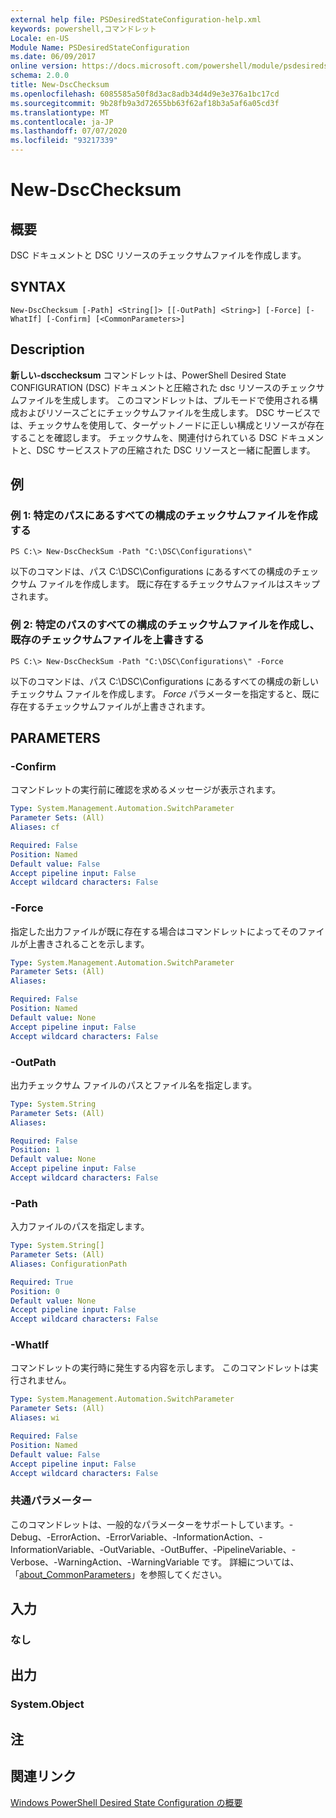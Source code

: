 ```yaml
---
external help file: PSDesiredStateConfiguration-help.xml
keywords: powershell,コマンドレット
Locale: en-US
Module Name: PSDesiredStateConfiguration
ms.date: 06/09/2017
online version: https://docs.microsoft.com/powershell/module/psdesiredstateconfiguration/new-dscchecksum?view=powershell-7.1&WT.mc_id=ps-gethelp
schema: 2.0.0
title: New-DscChecksum
ms.openlocfilehash: 6085585a50f8d3ac8adb34d4d9e3e376a1bc17cd
ms.sourcegitcommit: 9b28fb9a3d72655bb63f62af18b3a5af6a05cd3f
ms.translationtype: MT
ms.contentlocale: ja-JP
ms.lasthandoff: 07/07/2020
ms.locfileid: "93217339"
---
```

# New-DscChecksum

## 概要
DSC ドキュメントと DSC リソースのチェックサムファイルを作成します。

## SYNTAX

```
New-DscChecksum [-Path] <String[]> [[-OutPath] <String>] [-Force] [-WhatIf] [-Confirm] [<CommonParameters>]
```

## Description

**新しい-dscchecksum** コマンドレットは、PowerShell Desired State CONFIGURATION (DSC) ドキュメントと圧縮された dsc リソースのチェックサムファイルを生成します。
このコマンドレットは、プルモードで使用される構成およびリソースごとにチェックサムファイルを生成します。
DSC サービスでは、チェックサムを使用して、ターゲットノードに正しい構成とリソースが存在することを確認します。
チェックサムを、関連付けられている DSC ドキュメントと、DSC サービスストアの圧縮された DSC リソースと一緒に配置します。

## 例

### 例 1: 特定のパスにあるすべての構成のチェックサムファイルを作成する

```
PS C:\> New-DscCheckSum -Path "C:\DSC\Configurations\"
```

以下のコマンドは、パス C:\DSC\Configurations にあるすべての構成のチェックサム ファイルを作成します。
既に存在するチェックサムファイルはスキップされます。

### 例 2: 特定のパスのすべての構成のチェックサムファイルを作成し、既存のチェックサムファイルを上書きする

```
PS C:\> New-DscCheckSum -Path "C:\DSC\Configurations\" -Force
```

以下のコマンドは、パス C:\DSC\Configurations にあるすべての構成の新しいチェックサム ファイルを作成します。
*Force* パラメーターを指定すると、既に存在するチェックサムファイルが上書きされます。

## PARAMETERS

### -Confirm

コマンドレットの実行前に確認を求めるメッセージが表示されます。

```yaml
Type: System.Management.Automation.SwitchParameter
Parameter Sets: (All)
Aliases: cf

Required: False
Position: Named
Default value: False
Accept pipeline input: False
Accept wildcard characters: False
```

### -Force

指定した出力ファイルが既に存在する場合はコマンドレットによってそのファイルが上書きされることを示します。

```yaml
Type: System.Management.Automation.SwitchParameter
Parameter Sets: (All)
Aliases:

Required: False
Position: Named
Default value: None
Accept pipeline input: False
Accept wildcard characters: False
```

### -OutPath

出力チェックサム ファイルのパスとファイル名を指定します。

```yaml
Type: System.String
Parameter Sets: (All)
Aliases:

Required: False
Position: 1
Default value: None
Accept pipeline input: False
Accept wildcard characters: False
```

### -Path

入力ファイルのパスを指定します。

```yaml
Type: System.String[]
Parameter Sets: (All)
Aliases: ConfigurationPath

Required: True
Position: 0
Default value: None
Accept pipeline input: False
Accept wildcard characters: False
```

### -WhatIf

コマンドレットの実行時に発生する内容を示します。
このコマンドレットは実行されません。

```yaml
Type: System.Management.Automation.SwitchParameter
Parameter Sets: (All)
Aliases: wi

Required: False
Position: Named
Default value: False
Accept pipeline input: False
Accept wildcard characters: False
```

### 共通パラメーター

このコマンドレットは、一般的なパラメーターをサポートしています。-Debug、-ErrorAction、-ErrorVariable、-InformationAction、-InformationVariable、-OutVariable、-OutBuffer、-PipelineVariable、-Verbose、-WarningAction、-WarningVariable です。 詳細については、「[about_CommonParameters](https://go.microsoft.com/fwlink/?LinkID=113216)」を参照してください。

## 入力

### なし

## 出力

### System.Object

## 注

## 関連リンク

[Windows PowerShell Desired State Configuration の概要](/powershell/scripting/dsc/overview/dscforengineers)

